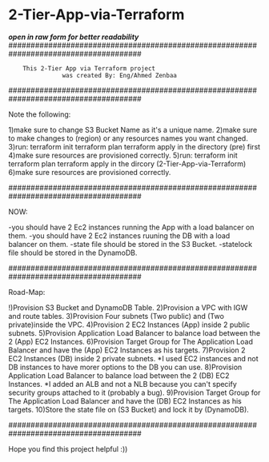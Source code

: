 # 2-Tier-App-via-Terraform
***open in raw form for better readability***
######################################################################################

	  	This 2-Tier App via Terraform project
     	    	   was created By: Eng/Ahmed Zenbaa

######################################################################################

Note the following:

1)make sure to change S3 Bucket Name as it's a unique name.
2)make sure to make changes to (region) or any resources names you want changed.
3)run:     terraform init
	   terraform plan
	   terraform apply
     in the directory (pre) first
4)make sure resources are provisioned correctly.
5)run:      terraform init
	    terraform plan
	    terraform apply
     in the dircory (2-Tier-App-via-Terraform)
6)make sure resources are provisioned correctly.

######################################################################################

NOW:

-you should have 2 Ec2 instances running the App with a load balancer on them.
-you should have 2 Ec2 instances ruuning the DB with a load balancer on them.
-state file should be stored in the S3 Bucket.
-statelock file should be stored in the DynamoDB.


######################################################################################

Road-Map:

!)Provision S3 Bucket and DynamoDB Table.
2)Provision a VPC with IGW and route tables.
3)Provision Four subnets (Two public) and (Two private)inside the VPC.
4)Provision 2 EC2 Instances (App) inside 2 public subnets.
5)Provision Application Load Balancer to balance load between the 2 (App) EC2 Instances.
6)Provision Target Group for The Application Load Balancer and have the (App) EC2 Instances as his targets.
7)Provision 2 EC2 Instances (DB) inside 2 private subnets.
	*I used EC2 instances and not DB instances to have morer options to the DB you can use.
8)Provision Application Load Balancer to balance load between the 2 (DB) EC2 Instances.
	*I added an ALB and not a NLB because you can't specify security groups attached to it (probably a bug).
9)Provision Target Group for The Application Load Balancer and have the (DB) EC2 Instances as his targets.
10)Store the state file on (S3 Bucket) and lock it by (DynamoDB).


######################################################################################

Hope you find this project helpful :))

